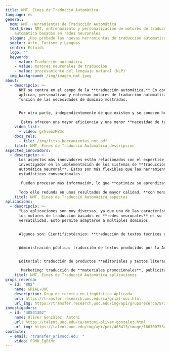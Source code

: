 ```yaml
---
title: NMT, Eines de Traducció Automàtica
language: es
general:
  nom: NMT, Herramientas de Traducción Automática
  text_breu: NMT, entrenamiento y personalización de motores de traducción
    automática basados en redes neuronales
  slogan: ¿Has probado las nuevas herramientas de traducción automática?
  sector: Arte, Turismo y Lenguas
  centre: Estuids
  logo: ""
  keywords:
    - value: Traducción automática
    - value: motores neuronales de traducción
    - value: procesamiento del lenguaje natural (NLP)
  img_background: /img/imagen_nmt.jpeg
about:
  - descripcio: >-
      NMT se centra en el campo de la **traducción automática.** En concreto, se
      aplican, personalizan y entrenan motores de traducción automática en
      función de las necesidades de dominio mostradas. 


      Por otra parte, independientemente de que existen y se conocen herramientas estadísticas, el equipo está especializado en el uso de los **nuevos motores neuronales** que utilizan aprendizaje automático (deep learning).

       Estos ofrecen una mayor eficiencia y una menor **necesidad de tareas de postedición** dado que son capaces de adaptarse a la semántica de cada ámbito (deep learning), que aprenden por sí mismos y ofrecer resultados de elevada fiabilidad y calidad.
    video_list:
      - video: grhvmbzMY3c
    docs_rels:
      - file: /img/fitxa-herramientas_nmt.pdf
    titol: NMT, Eines de Traducció Automàtica_descripcion  
aspectes_innovadors:
  - descripcio: >-
      Los aspectos más innovadores están relacionados con el expertise del grupo
      investigador en la implementación de los sistemas de **traducción
      automática neuronal**. Estos son más flexibles que las herramientas
      estadísticas convencionales.

       Pueden procesar más información, lo que **optimiza su aprendizaje autónomo** (deep learning), adaptándose a la semántica de cada ámbito. 

      Todo ello redunda en unos resultados de mayor calidad, **con menos errores lexicogramaticales,** lo que minimiza el trabajo de posedición, con el ahorro de tiempo para el traductor. Esto permite al lingüista centrarse en la revisión de expresiones complejas y se olvida de las tareas más tediosas.
    titol: NMT, Eines de Traducció Automàtica_aspectos 
aplicacions:
  - descripcio: >-
      "Las aplicaciones son muy diversas, ya que una de las características de
      los motores de traducción basados en **redes neuronales** es su
      versatilidad. Esto permite adaptarse a múltiples dominios. 


      Algunos son: Cientificotécnico: **traducción de textos técnicos de origen industria**l, vinculados a bases de datos técnicos (patentes) o con campos de conocimiento específicos (médicos, farmacéuticos, jurídicos, económicos, de software...). 


      Administración pública: traducción de textos producidos por la Administración (normativos o no). 


      Editorial: traducción de productos **editoriales y textos literarios.**

       Marketing: traducción de **materiales promocionales**, publicitarios o informativos de empresas e instituciones."
    titol: NMT, Eines de Traducció Automàtica_aplicaciones  
grups_recerca:
  - id: "802"
    name: GRIAL-UOC
    description: Grup de recerca en Lingüística Aplicada
    url: https://transfer.research.uoc.edu/ca/grial-uoc.html
    url_img: https://transfer.research.uoc.edu/img/api/grupsrecerca/8/image/1594198022684
investigadors:
  - id: "40541302"
    name: Oliver Gonzàlez, Antoni
    url: https://talent.uoc.edu/ca/antoni-oliver-gonzalez.html
    url_img: https://talent.uoc.edu/img/api/pdi/405413/image/1607007534178
contacte:
  - email: "transfer_ari@uoc.edu  "
    video: F9MD_IgBiMc
---
```

